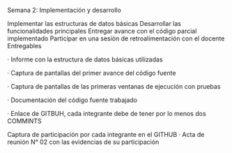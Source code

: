 Semana 2: Implementación y desarrollo

Implementar las estructuras de datos básicas
Desarrollar las funcionalidades principales
Entregar avance con el código parcial implementado
Participar en una sesión de retroalimentación con el docente
Entregables

·         Informe con la estructura de datos básicas utilizadas

·         Captura de pantallas del primer avance del código fuente

·         Captura de pantallas de las primeras ventanas de ejecución con pruebas

·         Documentación del código fuente trabajado

·         Enlace de GITBUH, cada integrante debe de tener por lo menos dos COMMINTS

Captura de participación por cada integrante en el GITHUB
·         Acta de reunión N° 02 con las evidencias de su participación
